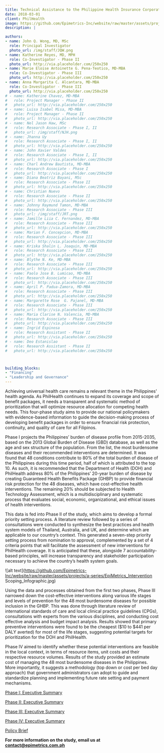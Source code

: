 ```yaml
---
title: Technical Assistance to the Philippine Health Insurance Corporation in Creating an Essential Health Benefit Package and a Priority-Setting Process
date: 2018-03-01
client: PhilHealth
image: https://github.com/Epimetrics-Inc/website/raw/master/assets/projects/a-series/top-48-CEA.jpg
description: |

authors:
- name: John Q. Wong, MD, MSc
  role: Principal Investigator
  photo_url: /img/staff/JQW.png
- name: Katherine Reyes, MD, MPH
  role: Co-Investigator - Phase II
  photo_url: http://via.placeholder.com/250x250
- name: Marie Eloise Antoinette G. Pena-Teotico, MD-MBA
  role: Co-Investigator - Phase III
  photo_url: http://via.placeholder.com/250x250
- name: Anna Margarita C. Alcantara, MD-MBA
  role: Co-Investigator - Phase III
  photo_url: http://via.placeholder.com/250x250
# - name: Katherine Chavez, MD-MBA
#   role: Project Manager - Phase II
#   photo_url: http://via.placeholder.com/250x250
# - name: Luisa Isabel Misa, MD-MBA
#   role: Project Manager - Phase II
#   photo_url: http://via.placeholder.com/250x250
# - name: Nel Jason Haw, MSc
#   role: Research Associate - Phase I, II
#   photo_url: /img/staff/NJH.png
# - name: Jhanna Uy
#   role: Research Associate - Phase I, II
#   photo_url: http://via.placeholder.com/250x250
# - name: John Xavier Valdes
#   role: Research Associate - Phase I, II
#   photo_url: http://via.placeholder.com/250x250  
# - name: Charl Andrew Bautista, MD-MBA
#   role: Research Associate - Phase I
#   photo_url: http://via.placeholder.com/250x250
# - name: Diana Beatriz Bayani, MSc
#   role: Research Associate - Phase II
#   photo_url: http://via.placeholder.com/250x250
# - name: Christian Nuevo
#   role: Research Associate - Phase II
#   photo_url: http://via.placeholder.com/250x250
# - name: Johnny Raymund Tamon, MD-MBA
#   role: Research Associate - Phase III
#   photo_url: /img/staff/JRT.png
# - name: Jamille Liia C. Fernandez, MD-MBA
#   role: Research Associate - Phase III
#   photo_url: http://via.placeholder.com/250x250
# - name: Marian F. Concepcion, MD-MBA
#   role: Research Associate - Phase III
#   photo_url: http://via.placeholder.com/250x250
# - name: Kriska Shalin L. Joaquin, MD-MBA
#   role: Research Associate - Phase III
#   photo_url: http://via.placeholder.com/250x250
# - name: Blythe N. Ke, MD-MBA
#   role: Research Associate - Phase III
#   photo_url: http://via.placeholder.com/250x250
# - name: Paolo Jose B. Lumicao, MD-MBA
#   role: Research Associate - Phase III
#   photo_url: http://via.placeholder.com/250x250
# - name: April P. Padua-Zamora, MD-MBA
#   role: Research Associate - Phase III
#   photo_url: http://via.placeholder.com/250x250
# - name: Margarette Rose  G. Pajanel, MD-MBA
#   role: Research Associate - Phase III
#   photo_url: http://via.placeholder.com/250x250
# - name: Maria Clarise N. Valencia, MD-MBA
#   role: Research Associate - Phase III
#   photo_url: http://via.placeholder.com/250x250
# - name: Ingrid Espinosa
#   role: Research Assistant - Phase II
#   photo_url: http://via.placeholder.com/250x250
# - name: Deo Estanislao
#   role: Research Assistant - Phase II
#   photo_url: http://via.placeholder.com/250x250



building_blocks:
- "Financing"
- "Leadership and Governance"
---
```


Achieving universal health care remains a relevant theme in the Philippines' health agenda. As PhilHealth continues to expand its coverage and scope of benefit packages, it needs a transparent and systematic method of prioritization that will optimize resource allocation for competing health needs. This four-phase study aims to provide our national policymakers with evidence-based information to guide the decision-making process of developing benefit packages in order to ensure financial risk protection, continuity, and quality of care for all Filipinos.

Phase I projects the Philippines’ burden of disease profile from 2015-2035, based on the 2013 Global Burden of Disease (GBD) database, as well as the age and sex structure of the population. From the list, the most burdensome diseases and their recommended interventions are determined. It was found that 48 conditions contribute to 80% of the total burden of disease of the Philippines during this time period, half of which is attributed to the top 10. As such, it is recommended that the Department of Health (DOH) and PhilHealth address 80% of the Philippines’ 20-year burden of disease by creating Guaranteed Health Benefits Package (GHBP) to provide financial risk protection for the 48 diseases, which have cost-effective health interventions. The remaining 20% should be subjected to Health Technology Assessment, which is a multidisciplinary and systematic process that evaluates social, economic, organizational, and ethical issues of health interventions.

This data is fed into Phase II of the study, which aims to develop a formal priority setting process. A literature review followed by a series of consultations were conducted to synthesize the best practices and health system models of Thailand, Australia, and UK, and determine which are applicable to our country’s context. This generated a seven-step priority setting process from nomination to approval, complemented by a set of 4 criteria points that will facilitate the assessment of new interventions for PhilHealth coverage. It is anticipated that these, alongside 7 accountability-based principles, will increase transparency and stakeholder participation necessary to achieve the country’s health system goals.

![alt text](https://github.com/Epimetrics-Inc/website/raw/master/assets/projects/a-series/EpiMetrics_Intervention Scoping_Infographic.jpg)


Using the data and processes obtained from the first two phases, Phase III narrowed down the cost-effective interventions along various life stages and levels of prevention for the 48 most burdensome diseases for possible inclusion in the GHBP. This was done through literature review of international standards of care and local clinical practice guidelines (CPGs), consultations with experts from the various disciplines, and conducting cost effective analysis and budget impact analysis. Results showed that primary preventive interventions were found to be the cheapest ($10 to $441 per DALY averted) for most of the life stages, suggesting potential targets for prioritization for the DOH and PhilHealth.

Phase IV aimed to identify whether these potential interventions are feasible in the local context, in terms of resource items, unit costs and their respective resource volumes. Results of the study provided an estimate cost of managing the 48 most burdensome diseases in the Philippines. More importantly, it suggests a methodology (top down or cost per bed day approach) that government administrators can adopt to guide and standardize planning and implementing future rate setting and payment mechanisms.

[Phase I: Executive Summary](https://github.com/Epimetrics-Inc/website/raw/master/assets/projects/a-series/EpiMetrics_GHBPPhaseI_ExecSumm.pdf)

[Phase II: Executive Summary](https://github.com/Epimetrics-Inc/website/raw/master/assets/projects/a-series/EpiMetrics_GHBPPhaseII_ExecSumm.pdf)

[Phase III: Executive Summary](https://github.com/Epimetrics-Inc/website/raw/master/assets/projects/a-series/EpiMetrics_GHBPPhaseIII_ExecSumm.pdf)

[Phase IV: Executive Summary](https://github.com/Epimetrics-Inc/website/raw/master/assets/projects/a-series/EpiMetrics_GHBPPhaseIV_ExecSumm.pdf)

[Policy Brief](https://github.com/Epimetrics-Inc/website/raw/master/assets/projects/a-series/GHBP_PolicyBrief.pdf) 

**For more information on the study, email us at [contact@epimetrics.com.ph](contact@epimetrics.com.ph)**
